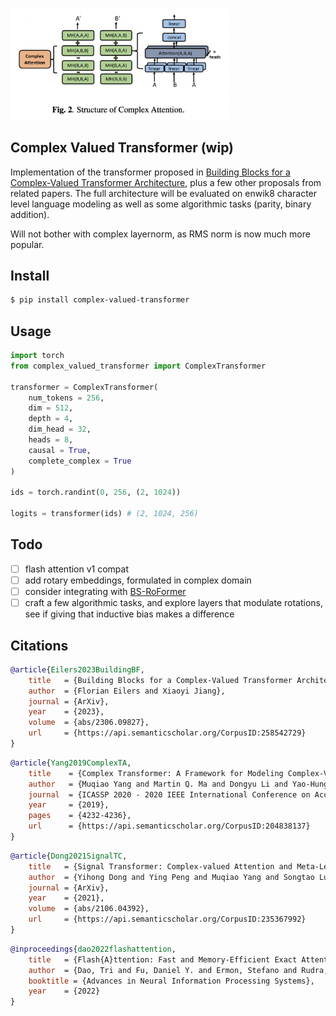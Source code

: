 <img src="./complex-attention.png" width="350px"></img>

## Complex Valued Transformer (wip)

Implementation of the transformer proposed in <a href="https://arxiv.org/abs/2306.09827">Building Blocks for a Complex-Valued Transformer Architecture</a>, plus a few other proposals from related papers. The full architecture will be evaluated on enwik8 character level language modeling as well as some algorithmic tasks (parity, binary addition).

Will not bother with complex layernorm, as RMS norm is now much more popular.

## Install

```bash
$ pip install complex-valued-transformer
```

## Usage

```python
import torch
from complex_valued_transformer import ComplexTransformer

transformer = ComplexTransformer(
    num_tokens = 256,
    dim = 512,
    depth = 4,
    dim_head = 32,
    heads = 8,
    causal = True,
    complete_complex = True
)

ids = torch.randint(0, 256, (2, 1024))

logits = transformer(ids) # (2, 1024, 256)
```

## Todo

- [ ] flash attention v1 compat
- [ ] add rotary embeddings, formulated in complex domain
- [ ] consider integrating with <a href="https://github.com/lucidrains/BS-RoFormer">BS-RoFormer</a>
- [ ] craft a few algorithmic tasks, and explore layers that modulate rotations, see if giving that inductive bias makes a difference

## Citations

```bibtex
@article{Eilers2023BuildingBF,
    title   = {Building Blocks for a Complex-Valued Transformer Architecture},
    author  = {Florian Eilers and Xiaoyi Jiang},
    journal = {ArXiv},
    year    = {2023},
    volume  = {abs/2306.09827},
    url     = {https://api.semanticscholar.org/CorpusID:258542729}
}
```

```bibtex
@article{Yang2019ComplexTA,
    title    = {Complex Transformer: A Framework for Modeling Complex-Valued Sequence},
    author   = {Muqiao Yang and Martin Q. Ma and Dongyu Li and Yao-Hung Hubert Tsai and Ruslan Salakhutdinov},
    journal  = {ICASSP 2020 - 2020 IEEE International Conference on Acoustics, Speech and Signal Processing (ICASSP)},
    year     = {2019},
    pages    = {4232-4236},
    url      = {https://api.semanticscholar.org/CorpusID:204838137}
}
```

```bibtex
@article{Dong2021SignalTC,
    title   = {Signal Transformer: Complex-valued Attention and Meta-Learning for Signal Recognition},
    author  = {Yihong Dong and Ying Peng and Muqiao Yang and Songtao Lu and Qingjiang Shi},
    journal = {ArXiv},
    year    = {2021},
    volume  = {abs/2106.04392},
    url     = {https://api.semanticscholar.org/CorpusID:235367992}
}
```

```bibtex
@inproceedings{dao2022flashattention,
    title   = {Flash{A}ttention: Fast and Memory-Efficient Exact Attention with {IO}-Awareness},
    author  = {Dao, Tri and Fu, Daniel Y. and Ermon, Stefano and Rudra, Atri and R{\'e}, Christopher},
    booktitle = {Advances in Neural Information Processing Systems},
    year    = {2022}
}
```
